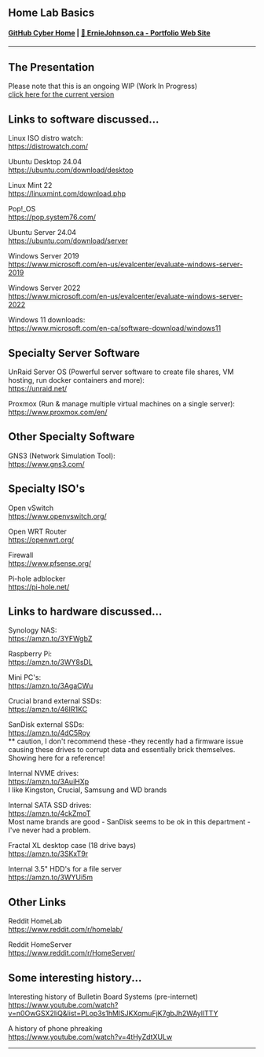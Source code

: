 ## Home Lab Basics
#### [GitHub Cyber Home](https://www.github.com/ej8899/cyber101) | [🏡 ErnieJohnson.ca - Portfolio Web Site](https://www.erniejohnson.ca)
---
## The Presentation
Please note that this is an ongoing WIP (Work In Progress)  
[click here for the current version](https://docs.google.com/presentation/d/1PpMvfVFYGfRB2OP9L7nZI7RBDzqLx1VkYsxkGi1PnHE/edit?usp=sharing)

## Links to software discussed...

Linux ISO distro watch:  
https://distrowatch.com/

Ubuntu Desktop 24.04  
https://ubuntu.com/download/desktop

Linux Mint 22  
https://linuxmint.com/download.php

Pop!_OS  
https://pop.system76.com/


Ubuntu Server 24.04  
https://ubuntu.com/download/server

Windows Server 2019  
https://www.microsoft.com/en-us/evalcenter/evaluate-windows-server-2019

Windows Server 2022  
https://www.microsoft.com/en-us/evalcenter/evaluate-windows-server-2022 

Windows 11 downloads:  
https://www.microsoft.com/en-ca/software-download/windows11 

## Specialty Server Software

UnRaid Server OS (Powerful server software to create file shares, VM hosting, run docker containers and more):  
https://unraid.net/

Proxmox (Run & manage multiple virtual machines on  a single server):  
https://www.proxmox.com/en/ 


## Other Specialty Software

GNS3 (Network Simulation Tool):  
https://www.gns3.com/


## Specialty ISO's

Open vSwitch  
https://www.openvswitch.org/  

Open WRT Router  
https://openwrt.org/

Firewall  
https://www.pfsense.org/

Pi-hole adblocker  
https://pi-hole.net/



## Links to hardware discussed...

Synology NAS:  
https://amzn.to/3YFWgbZ 

Raspberry Pi:  
https://amzn.to/3WY8sDL 

Mini PC's:  
https://amzn.to/3AgaCWu 

Crucial brand external SSDs:  
https://amzn.to/46IR1KC 

SanDisk external SSDs:  
https://amzn.to/4dC5Roy  
** caution, I don't recommend these -they  recently had a firmware issue causing these drives to corrupt data and essentially brick themselves.  Showing here for a reference!


Internal NVME drives:   
https://amzn.to/3AuiHXp  
I like Kingston, Crucial, Samsung and WD brands

Internal SATA SSD drives:  
https://amzn.to/4ckZmoT  
Most name brands are good - SanDisk seems to be ok in this department - I've never had a problem.

Fractal XL desktop case (18 drive bays)  
https://amzn.to/3SKxT9r   

Internal 3.5" HDD's  for a file server  
https://amzn.to/3WYUi5m 

## Other Links
Reddit HomeLab  
https://www.reddit.com/r/homelab/ 

Reddit HomeServer  
https://www.reddit.com/r/HomeServer/

## Some interesting history...
Interesting history of Bulletin Board Systems (pre-internet)  
https://www.youtube.com/watch?v=n0OwGSX2IiQ&list=PLop3s1hMlSJKXqmuFjK7gbJh2WAyllTTY


A history of phone phreaking  
https://www.youtube.com/watch?v=4tHyZdtXULw  

---
<div align="right"><img src="https://komarev.com/ghpvc/?username=ej8899-cyber-projects&style=flat-square&color=orange&label=homelab+views" alt=""/></div>